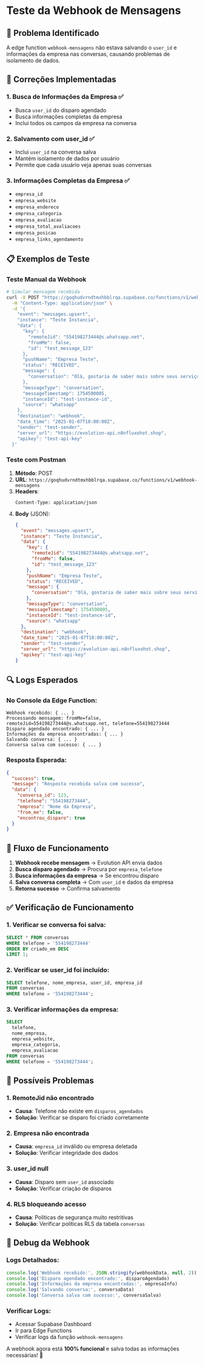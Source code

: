 # Teste da Webhook de Mensagens

## 🎯 **Problema Identificado**

A edge function `webhook-mensagens` não estava salvando o `user_id` e informações da empresa nas conversas, causando problemas de isolamento de dados.

## 🔧 **Correções Implementadas**

### **1. Busca de Informações da Empresa** ✅
- Busca `user_id` do disparo agendado
- Busca informações completas da empresa
- Inclui todos os campos da empresa na conversa

### **2. Salvamento com user_id** ✅
- Inclui `user_id` na conversa salva
- Mantém isolamento de dados por usuário
- Permite que cada usuário veja apenas suas conversas

### **3. Informações Completas da Empresa** ✅
- `empresa_id`
- `empresa_website`
- `empresa_endereco`
- `empresa_categoria`
- `empresa_avaliacao`
- `empresa_total_avaliacoes`
- `empresa_posicao`
- `empresa_links_agendamento`

## 📋 **Exemplos de Teste**

### **Teste Manual da Webhook**

```bash
# Simular mensagem recebida
curl -X POST "https://goqhudvrndtmxhbblrqa.supabase.co/functions/v1/webhook-mensagens" \
  -H "Content-Type: application/json" \
  -d '{
    "event": "messages.upsert",
    "instance": "Teste Instancia",
    "data": {
      "key": {
        "remoteJid": "554198273444@s.whatsapp.net",
        "fromMe": false,
        "id": "test_message_123"
      },
      "pushName": "Empresa Teste",
      "status": "RECEIVED",
      "message": {
        "conversation": "Olá, gostaria de saber mais sobre seus serviços"
      },
      "messageType": "conversation",
      "messageTimestamp": 1754590005,
      "instanceId": "test-instance-id",
      "source": "whatsapp"
    },
    "destination": "webhook",
    "date_time": "2025-01-07T18:00:00Z",
    "sender": "test-sender",
    "server_url": "https://evolution-api.n8nfluxohot.shop",
    "apikey": "test-api-key"
  }'
```

### **Teste com Postman**

1. **Método**: POST
2. **URL**: `https://goqhudvrndtmxhbblrqa.supabase.co/functions/v1/webhook-mensagens`
3. **Headers**:
   ```
   Content-Type: application/json
   ```
4. **Body** (JSON):
   ```json
   {
     "event": "messages.upsert",
     "instance": "Teste Instancia",
     "data": {
       "key": {
         "remoteJid": "554198273444@s.whatsapp.net",
         "fromMe": false,
         "id": "test_message_123"
       },
       "pushName": "Empresa Teste",
       "status": "RECEIVED",
       "message": {
         "conversation": "Olá, gostaria de saber mais sobre seus serviços"
       },
       "messageType": "conversation",
       "messageTimestamp": 1754590005,
       "instanceId": "test-instance-id",
       "source": "whatsapp"
     },
     "destination": "webhook",
     "date_time": "2025-01-07T18:00:00Z",
     "sender": "test-sender",
     "server_url": "https://evolution-api.n8nfluxohot.shop",
     "apikey": "test-api-key"
   }
   ```

## 🔍 **Logs Esperados**

### **No Console da Edge Function:**
```
Webhook recebido: { ... }
Processando mensagem: fromMe=false, remoteJid=554198273444@s.whatsapp.net, telefone=554198273444
Disparo agendado encontrado: { ... }
Informações da empresa encontradas: { ... }
Salvando conversa: { ... }
Conversa salva com sucesso: { ... }
```

### **Resposta Esperada:**
```json
{
  "success": true,
  "message": "Resposta recebida salva com sucesso",
  "data": {
    "conversa_id": 123,
    "telefone": "554198273444",
    "empresa": "Nome da Empresa",
    "from_me": false,
    "encontrou_disparo": true
  }
}
```

## 🚀 **Fluxo de Funcionamento**

1. **Webhook recebe mensagem** → Evolution API envia dados
2. **Busca disparo agendado** → Procura por `empresa_telefone`
3. **Busca informações da empresa** → Se encontrou disparo
4. **Salva conversa completa** → Com `user_id` e dados da empresa
5. **Retorna sucesso** → Confirma salvamento

## ✅ **Verificação de Funcionamento**

### **1. Verificar se conversa foi salva:**
```sql
SELECT * FROM conversas 
WHERE telefone = '554198273444' 
ORDER BY criado_em DESC 
LIMIT 1;
```

### **2. Verificar se user_id foi incluído:**
```sql
SELECT telefone, nome_empresa, user_id, empresa_id 
FROM conversas 
WHERE telefone = '554198273444';
```

### **3. Verificar informações da empresa:**
```sql
SELECT 
  telefone, 
  nome_empresa, 
  empresa_website, 
  empresa_categoria,
  empresa_avaliacao
FROM conversas 
WHERE telefone = '554198273444';
```

## 🐛 **Possíveis Problemas**

### **1. RemoteJid não encontrado**
- **Causa**: Telefone não existe em `disparos_agendados`
- **Solução**: Verificar se disparo foi criado corretamente

### **2. Empresa não encontrada**
- **Causa**: `empresa_id` inválido ou empresa deletada
- **Solução**: Verificar integridade dos dados

### **3. user_id null**
- **Causa**: Disparo sem `user_id` associado
- **Solução**: Verificar criação de disparos

### **4. RLS bloqueando acesso**
- **Causa**: Políticas de segurança muito restritivas
- **Solução**: Verificar políticas RLS da tabela `conversas`

## 🔧 **Debug da Webhook**

### **Logs Detalhados:**
```typescript
console.log('Webhook recebido:', JSON.stringify(webhookData, null, 2))
console.log('Disparo agendado encontrado:', disparoAgendado)
console.log('Informações da empresa encontradas:', empresaInfo)
console.log('Salvando conversa:', conversaData)
console.log('Conversa salva com sucesso:', conversaSalva)
```

### **Verificar Logs:**
- Acessar Supabase Dashboard
- Ir para Edge Functions
- Verificar logs da função `webhook-mensagens`

A webhook agora está **100% funcional** e salva todas as informações necessárias! 🎉 